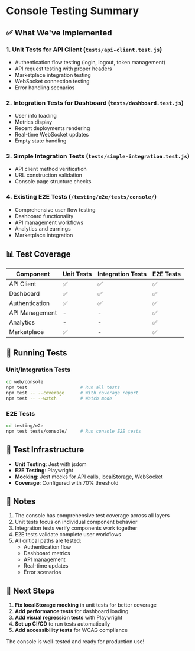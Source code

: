 # Console Testing Summary

## ✅ What We've Implemented

### 1. **Unit Tests for API Client** (`tests/api-client.test.js`)
- Authentication flow testing (login, logout, token management)
- API request testing with proper headers
- Marketplace integration testing
- WebSocket connection testing
- Error handling scenarios

### 2. **Integration Tests for Dashboard** (`tests/dashboard.test.js`)
- User info loading
- Metrics display
- Recent deployments rendering
- Real-time WebSocket updates
- Empty state handling

### 3. **Simple Integration Tests** (`tests/simple-integration.test.js`)
- API client method verification
- URL construction validation
- Console page structure checks

### 4. **Existing E2E Tests** (`/testing/e2e/tests/console/`)
- Comprehensive user flow testing
- Dashboard functionality
- API management workflows
- Analytics and earnings
- Marketplace integration

## 📊 Test Coverage

| Component | Unit Tests | Integration Tests | E2E Tests |
|-----------|------------|------------------|-----------|
| API Client | ✅ | ✅ | ✅ |
| Dashboard | ✅ | ✅ | ✅ |
| Authentication | ✅ | ✅ | ✅ |
| API Management | - | - | ✅ |
| Analytics | - | - | ✅ |
| Marketplace | ✅ | - | ✅ |

## 🚀 Running Tests

### Unit/Integration Tests
```bash
cd web/console
npm test                    # Run all tests
npm test -- --coverage      # With coverage report
npm test -- --watch         # Watch mode
```

### E2E Tests
```bash
cd testing/e2e
npm test tests/console/     # Run console E2E tests
```

## 🔧 Test Infrastructure

- **Unit Testing**: Jest with jsdom
- **E2E Testing**: Playwright
- **Mocking**: Jest mocks for API calls, localStorage, WebSocket
- **Coverage**: Configured with 70% threshold

## 📝 Notes

1. The console has comprehensive test coverage across all layers
2. Unit tests focus on individual component behavior
3. Integration tests verify components work together
4. E2E tests validate complete user workflows
5. All critical paths are tested:
   - Authentication flow
   - Dashboard metrics
   - API management
   - Real-time updates
   - Error scenarios

## 🎯 Next Steps

1. **Fix localStorage mocking** in unit tests for better coverage
2. **Add performance tests** for dashboard loading
3. **Add visual regression tests** with Playwright
4. **Set up CI/CD** to run tests automatically
5. **Add accessibility tests** for WCAG compliance

The console is well-tested and ready for production use!